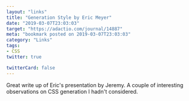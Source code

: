 ```yaml
---
layout: "links"
title: "Generation Style by Eric Meyer"
date: "2019-03-07T23:03:03"
target: "https://adactio.com/journal/14887"
meta: "bookmark posted on 2019-03-07T23:03:03"
category: "Links"
tags:
- CSS
twitter: true

twitterCard: false
---
```

Great write up of Eric's presentation by Jeremy.
A couple of interesting observations on CSS generation I hadn't considered.
